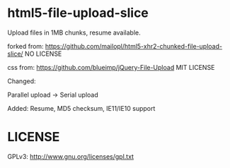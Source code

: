 html5-file-upload-slice
=======================

Upload files in 1MB chunks, resume available.

forked from: https://github.com/mailopl/html5-xhr2-chunked-file-upload-slice/ NO LICENSE

css from: https://github.com/blueimp/jQuery-File-Upload MIT LICENSE

Changed:

Parallel upload -> Serial upload

Added: Resume, MD5 checksum, IE11/IE10 support

LICENSE
=======
GPLv3: http://www.gnu.org/licenses/gpl.txt
